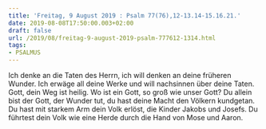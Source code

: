 ```yaml
---
title: 'Freitag, 9 August 2019 : Psalm 77(76),12-13.14-15.16.21.'
date: 2019-08-08T17:50:00.003+02:00
draft: false
url: /2019/08/freitag-9-august-2019-psalm-777612-1314.html
tags: 
- PSALMUS
---
```


Ich denke an die Taten des Herrn, ich will denken an deine früheren Wunder. Ich erwäge all deine Werke und will nachsinnen über deine Taten. Gott, dein Weg ist heilig. Wo ist ein Gott, so groß wie unser Gott? Du allein bist der Gott, der Wunder tut, du hast deine Macht den Völkern kundgetan. Du hast mit starkem Arm dein Volk erlöst, die Kinder Jakobs und Josefs. Du führtest dein Volk wie eine Herde durch die Hand von Mose und Aaron.